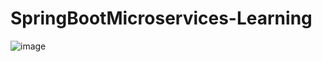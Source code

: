 # SpringBootMicroservices-Learning 
![image](https://github.com/user-attachments/assets/d337aa1c-2d0b-454d-b262-b685b98eca8c)
